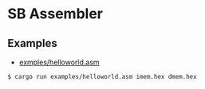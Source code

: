 # SB Assembler

## Examples

- [exmples/helloworld.asm](examples/helloworld.asm)

```
$ cargo run examples/helloworld.asm imem.hex dmem.hex
```
